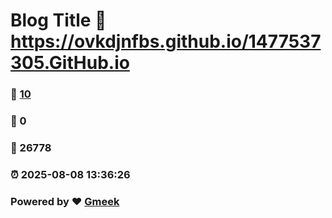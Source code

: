 # Blog Title :link: https://ovkdjnfbs.github.io/1477537305.GitHub.io 
### :page_facing_up: [10](https://ovkdjnfbs.github.io/1477537305.GitHub.io/tag.html) 
### :speech_balloon: 0 
### :hibiscus: 26778 
### :alarm_clock: 2025-08-08 13:36:26 
### Powered by :heart: [Gmeek](https://github.com/Meekdai/Gmeek)
